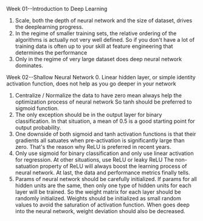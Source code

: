 Week 01--Introduction to Deep Learning
1. Scale, both the depth of neural network and the size of dataset, drives the deeplearning progress.
2. In the regime of smaller training sets, the relative ordering of the algorithms is actually not very well defined.
So if you don't have a lot of training data is often up to your skill at feature engineering that determines the performance
3. Only in the regime of very large dataset does deep neural network dominates. 

Week 02--Shallow Neural Network
0. Linear hidden layer, or simple identity activation function, does not help as you go deeper in your network
1. Centralize / Normalize the data to have zero mean always help the optimization process of neural network
   So tanh should be preferred to sigmoid function.
2. The only exception should be in the output layer for binary classification. 
   In that situation, a mean of 0.5 is a good starting point for output probability.
3. One downside of both sigmoid and tanh activation functions is that their gradients all satuates when pre-activation 
   is significantly large than zero.
   That's the reason why ReLU is preferred in recent years.
4. Only use sigmoid for binary classification and only use linear activation for regression.
   At other situations, use ReLU or leaky ReLU
   The non-satuation property of ReLU will always boost the learning process of neural network.
   At last, the data and performance metrics finally tells.
5. Params of neural network should be carefully initialized.
   If params for all hidden units are the same, then only one type of hidden units for each layer will be trained.
   So the weight matrix for each layer should be randomly initialized.
   Weights should be initialized as small random values to avoid the saturation of activation function.
   When goes deep into the neural network, weight deviation should also be decreased.
   
